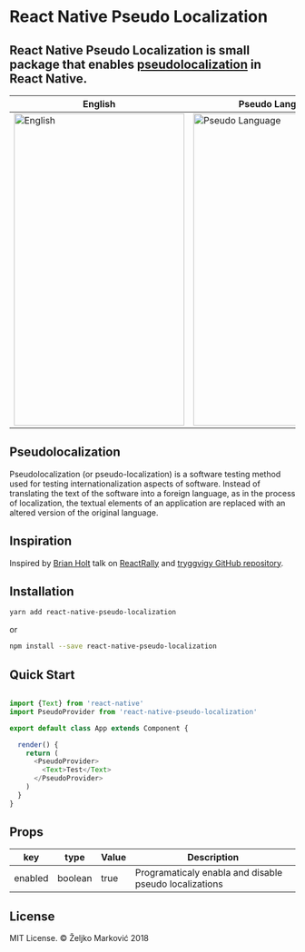 # React Native Pseudo Localization

## React Native Pseudo Localization is small package that enables [pseudolocalization](https://en.wikipedia.org/wiki/Pseudolocalization) in React Native.

| English  | Pseudo Language |
| ------------- | ------------- |
| <img width="300" height="550" alt="English" src="https://i.imgur.com/8dDJjtG.jpg"> | <img width="300" height="550" alt="Pseudo Language" src="https://i.imgur.com/PMVvpDq.jpg"> |

## Pseudolocalization

Pseudolocalization (or pseudo-localization) is a software testing method used for testing internationalization aspects of software. Instead of translating the text of the software into a foreign language, as in the process of localization, the textual elements of an application are replaced with an altered version of the original language.

## Inspiration

Inspired by [Brian Holt](https://twitter.com/holtbt) talk on [ReactRally](https://www.youtube.com/watch?v=V55BaKDQpMk) and [tryggvigy GitHub repository]( https://github.com/tryggvigy/pseudo-localization).

## Installation

```bash
yarn add react-native-pseudo-localization
```

or

```bash
npm install --save react-native-pseudo-localization
```

## Quick Start

```javascript

import {Text} from 'react-native'
import PseudoProvider from 'react-native-pseudo-localization'

export default class App extends Component {

  render() {
    return (
      <PseudoProvider>
        <Text>Test</Text>
      </PseudoProvider>
    )
  }
}
```

## Props

key | type | Value | Description
------ | ---- | ------- | ----------------------
enabled | boolean | true | Programaticaly enabla and disable pseudo localizations

## License

MIT License. © Željko Marković 2018